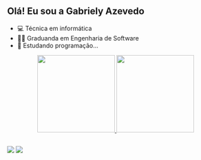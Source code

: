 ## Olá! Eu sou a Gabriely Azevedo

- 💻 Técnica em informática
- 👩‍💻 Graduanda em Engenharia de Software
- 🌱 Estudando programação...
<div align="center">
  <a href="https://github.com/GabrielyAzeved0">
  <img height="180em" src="https://github-readme-stats.vercel.app/api?username=GabrielyAzeved0&show_icons=true&theme=dracula&include_all_commits=true&count_private=true"/>
  <img height="180em" src="https://github-readme-stats.vercel.app/api/top-langs/?username=GabrielyAzeved0&layout=compact&langs_count=7&theme=dracula"/>
</div>
  
  ##
 
<div> 
  <a href="https://instagram.com/gabriellyaazevedo_" target="_blank"><img src="https://img.shields.io/badge/-Instagram-%23E4405F?style=for-the-badge&logo=instagram&logoColor=white" target="_blank"></a>
<a href = "mailto:gabriely.castro@gmail.com"><img src="https://img.shields.io/badge/-Gmail-%23333?style=for-the-badge&logo=gmail&logoColor=white" target="_blank"></a>
